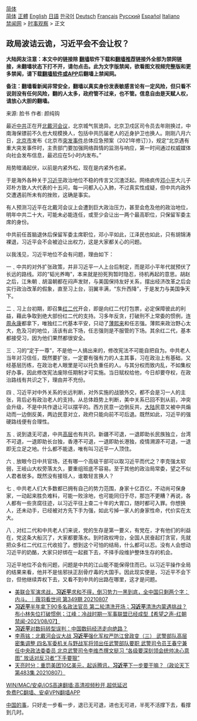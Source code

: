 <!-- 面包屑导航 --> <div class="breadcrumb"><!-- GTranslate: https://gtranslate.io/ -->  <div class="switcher notranslate">  <div class="selected">  <a href="#" onclick="return false;"> 简体</a>  </div>  <div class="option">  <a href="https://www.bannedbook.org" onclick="doGTranslate('zh-CN|zh-CN');jQuery('div.switcher div.selected a').html(jQuery(this).html());return false;" title="简体中文" class="nturl selected"> 简体</a>  <a href="https://www.bannedbook.org/zh-tw/" onclick="doGTranslate('zh-CN|zh-TW');jQuery('div.switcher div.selected a').html(jQuery(this).html());return false;" title="繁體中文" class="nturl"> 正體</a>  <a href="https://www.bannedbook.org/en/" onclick="doGTranslate('zh-CN|en');jQuery('div.switcher div.selected a').html(jQuery(this).html());return false;" title="English" class="nturl"> English</a>  <a href="https://www.bannedbook.org/ja/" onclick="doGTranslate('zh-CN|ja');jQuery('div.switcher div.selected a').html(jQuery(this).html());return false;" title="日本語" class="nturl"> 日語</a>  <a href="https://www.bannedbook.org/ko/" onclick="doGTranslate('zh-CN|ko');jQuery('div.switcher div.selected a').html(jQuery(this).html());return false;" title="한국어" class="nturl"> 한국어</a>  <a href="https://www.bannedbook.org/de/" onclick="doGTranslate('zh-CN|de');jQuery('div.switcher div.selected a').html(jQuery(this).html());return false;" title="Deutsch" class="nturl"> Deutsch</a>  <a href="https://www.bannedbook.org/fr/" onclick="doGTranslate('zh-CN|fr');jQuery('div.switcher div.selected a').html(jQuery(this).html());return false;" title="Français" class="nturl"> Français</a>  <a href="https://www.bannedbook.org/ru/" onclick="doGTranslate('zh-CN|ru');jQuery('div.switcher div.selected a').html(jQuery(this).html());return false;" title="Русский" class="nturl"> Русский</a>  <a href="https://www.bannedbook.org/es/" onclick="doGTranslate('zh-CN|es');jQuery('div.switcher div.selected a').html(jQuery(this).html());return false;" title="Español" class="nturl"> Español</a>  <a href="https://www.bannedbook.org/it/" onclick="doGTranslate('zh-CN|it');jQuery('div.switcher div.selected a').html(jQuery(this).html());return false;" title="Italiano" class="nturl"> Italiano</a>  </div>  </div>      <div class='breadcrumb-sub'><!-- Breadcrumb NavXT 6.3.0 --> <a href="https://www.bannedbook.org/" class="home">禁闻网</a> &gt; <a href="https://www.bannedbook.org/bnews/ssgc/" class="category">时事观察</a> &gt; 正文</div></div><h2>政局波诘云诡，习近平会不会让权？</h2> <p class="notice"><b>大陆网友注意：本文中的链接除 <a href="https://github.com/bannedbook/fanqiang" >翻墙</a>软件下载和<a href="https://github.com/killgcd/justmysocks/blob/master/README.md">翻墙推荐</a>链接外全部为禁网链接，未翻墙状态下打不开，请勿点击。此为文字版禁闻，欲看图文视频完整版和更多禁闻，请下载<a href="https://github.com/bannedbook/fanqiang">翻墙软件或APP</a>后翻墙上禁闻网。</p><p>备注：翻墙看新闻非常安全，翻墙以真实身份发表敏感言论有一定风险，但只看不说则没有任何风险，翻的人太多，政府管不过来，也不管。信息自由是天赋人权，请放心大胆的翻墙。</b></p>  <div class="entry"> <p>来源:&nbsp;脸书                            作者:&nbsp;颜纯钩                                                 </p> <p>最近<a href="https://www.bannedbook.org/bnews/tag/%e4%b8%ad%e5%85%b1/" class="st_tag internal_tag" rel="tag" title="标签 中共 下的日志">中共</a>正在开<a href="https://www.bannedbook.org/bnews/tag/%e5%8c%97%e6%88%b4%e6%b2%b3%e4%bc%9a%e8%ae%ae/" class="st_tag internal_tag" rel="tag" title="标签 北戴河会议 下的日志">北戴河会议</a>，北京城气氛诡异。北京卫戍区司令员去年刚换过，中南海保镖前不久也大规模换人，包括中共历届老人的近身护卫也换人。刚刚八月六日，<a href="https://www.bannedbook.org/bnews/tag/%E5%8C%97%E4%BA%AC%E5%B8%82/" class="st_tag internal_tag" rel="tag" title="标签 北京市 下的日志">北京市</a>发布《北京市<a href="https://www.bannedbook.org/bnews/tag/%e7%aa%81%e5%8f%91%e4%ba%8b%e4%bb%b6/" class="st_tag internal_tag" rel="tag" title="标签 突发事件 下的日志">突发事件</a>总体应急预案（2021年修订）》，规定“北京遇有重大突发事件时，主责部门要加强网络舆情的监测与响应，第一时间通过权威媒体向社会发布信息，最迟应在5小时内发布。”</p> <p>局势暗涌起伏，以前是内紧外松，现在是内紧外也紧。</p> <p>于是海外各种关于<a href="https://www.bannedbook.org/bnews/tag/%e4%b9%a0%e8%bf%91%e5%b9%b3/" class="st_tag internal_tag" rel="tag" title="标签 习近平 下的日志">习近平</a>政治地位不稳的传言又沉渣泛起。网络疯传<a href="https://www.bannedbook.org/bnews/tag/%e9%82%93%e5%b0%8f%e5%b9%b3/" class="st_tag internal_tag" rel="tag" title="标签 邓小平 下的日志">邓小平</a>大儿子邓朴方致人大代表的十五问，每一问都入心入肺，不过真实性成疑，但中共内政外交遭遇前所未有的挫败，这确是事实。</p>  <p>有人预测习近平在北戴河会议上会遭到巨大政治压力，甚至会危及他的政治地位，明年中共二十大，可能未必能连任，或至少会让出一两个最高职位，只保留军委主席的身份。</p> <p>中共前任首脑退休后保留军委主席职位，邓小平如此，江泽民也如此，只有胡锦涛裸退，习近平会不会被迫让出权力，这是大家都关心的问题。</p> <p>以我浅见，习近平地位不会有问题，理由如下：</p> <p>一﹑中共的对外扩张政策，并非习近平一人上台后制定，而是邓小平年代就预伏了长远的路线。邓的“韬光养晦”，本来就是扮死狗暂时隐忍，待机再起的意思。胡赵之后，江朱朝﹑胡温朝都在闷声发财，与美国保持友好关系，摆出经济改革之后会实行政治改革的假象，直至习上台，羽翼丰满，“东升西降”，于是发力与美国争天下。</p>  <p>二﹑习上台初期，即召集<a href="https://www.bannedbook.org/bnews/tag/%e7%ba%a2%e4%ba%8c%e4%bb%a3/" class="st_tag internal_tag" rel="tag" title="标签 红二代 下的日志">红二代</a>开会，即是向红二代打包票，必定保障彼此的利益，藉此争取到绝大部份红二代的支持。习多年反贪，打破刑不上常委的惯例，连<span class='wp_keywordlink'><a href="https://www.bannedbook.org/forum2/topic2891.html" title="《周永康其人》《周永康传》" target="_blank">周永康</a></span>都拿下，唯独红二代基本平安，只动了<a href="https://www.bannedbook.org/bnews/tag/%e8%96%84%e7%86%99%e6%9d%a5/" class="st_tag internal_tag" rel="tag" title="标签 薄熙来 下的日志">薄熙来</a>和任志强。薄熙来政治野心太大，危及习的地位，活该有此下场，任志强则是不服管的下场。其余红二代，基本都接受习，因为他们果然都很安全。</p> <p>三﹑习的“定于一尊”，不是他一人搞出来的，修改宪法不可能自把自为。中共老人当年对习信任，既然要扩张，一定要有强有力的人主其事，习在政治上有基础，又经基层历练，在政治老人眼里是可以托负重任的人。与其分权而致内乱，不如集权好办事，因此修改宪法废除任期制才可实施。当日赋权给他，今日却要夺权，在政治路线有共识之下，理由并不充份。</p> <p>四﹑习近平对中外关系的长远判断，对外实施的战狼外交，都不会是习一人的主张，背后必有政治老人的支持。从总体趋势上判断，美中关系已回不到从前，冲突会升级，不是中共作退让可以摆平的。西方民意一边倒反共，<span class='wp_keywordlink_affiliate'><a href="https://www.bannedbook.org/" title="大陆" target="_blank">大陆</a></span>民意又被中共煽动而一边倒反美，两边民意对立，政府只能向前不可后退。既然如此，习近平的强硬路线便有合理性。</p> <p>五﹑说到退无可退，中共<span class='wp_keywordlink_affiliate'><a href="https://www.bannedbook.org/bnews/ccpdope/" title="中共高层内幕" target="_blank">高层</a></span>也有共识。新疆不可退，一退即助长民族独立，台湾不可退，一退即助长台独，香港不可退，一退即助长港独，疫情溯源不可退，一退即无立足之地。什么都不能退，唯有叫习近平一人顶住。</p>  <p>六﹑放眼今日中共官场，还有哪一个高级干部可以取习近平而代之？李克强太软弱，王岐山大权旁落太久，要重组班底不容易。至于其他的政治局常委，望之不似人君者居多。既然没有接班人，谁敢轻言换人？</p> <p>七﹑中共老人们大多数都已拥有自己的势力范围，身家十亿百亿，不动尚可保身家，一动起来胜负难料，可能一败涂地，也可能同归于尽，那岂不更糟？再说，各人都有一些贪腐往迹，以习近平往上查二十年的大胃口，随时都可入罪。你想换人，还未动手，已经被对方先下手为强，如此亏掉一家人的身家性命，代价实在太大。</p> <p>八﹑对红二代和中共老人们来说，党的生存是第一要义，有党在，才有他们的利益在，党这条大船沉了，大家都要落水。到时政权垮台，全国人民奋起打贪官，先就把众多红二代红三代收拾了。想到这个可怕的结局，什么都可以忍。没有人会想动习近平的奶酪，大家只好绑在一起捱下去，不择手段维护整体生存的机会。</p> <p>习近平地位不会有问题，问题是中共的江山能不能保得住而已。以习近平操作全局的结果来看，他并不是怯邪扶正刮骨疗毒的大国手。因此现实便是，习近平不会下台，但他继续弄权下去，又看不到中共的出路在哪里，这才是问题。</p>  <ul class='op-related-articles' title='相关阅读'> <li><a href='https://www.bannedbook.org/bnews/bannedvideo/20210808/1602576.html' target='_blank'>美联合军演求战，<b>习近平</b>求和不得，倒习势力一黑到底，全中国只剩两个字：内斗。｜薇羽看世间 第349期 20210807</a></li> <li><a href='https://www.bannedbook.org/bnews/comments/20210808/1602509.html' target='_blank'><b>习近平</b>半年拿下90多名政法官员   第二轮清洗开场；<b>习近平</b>清洗内蒙遇挑战？布小林失位打破惯例；江峰：冷战时期一军事联盟已经成型【希望之声-红朝禁闻-2021/08/07】</a></li> <li><a href='https://www.bannedbook.org/bnews/finance/20210808/1602467.html' target='_blank'><b>习近平</b>对数码转型误判：中国数码经济走向绝路？</a></li> <li><a href='https://www.bannedbook.org/bnews/comments/20210808/1602460.html' target='_blank'>李燕铭：北戴河会议大战 <b>习近平</b>强化军权严防江曾政变（三） 武警部队高层密集调整 四名军委机关与野战军将领出任武警部队要职 武警司令员王春宁兼任中央政法委委员 北京武警司令李维杰撰文挺习 “各级要深刻领会统帅决心意图” 放话对反习者“下手要狠”</a></li> <li><a href='https://www.bannedbook.org/bnews/cbnews/20210808/1602411.html' target='_blank'>天亮时分：重罚美团10亿美元，起诉腾讯，<b>习近平</b>下一步要干嘛？（政论天下第483集 20210807）</a></li> </ul> <p class="texttj"> <a href="https://github.com/bannedbook/fanqiang/wiki/V2ray%E6%9C%BA%E5%9C%BA" target="_blank">WIN/MAC/安卓/iOS高速翻墙:高清视频秒开,超低延迟</a><br/> <a href="https://github.com/bannedbook/fanqiang/wiki/%E7%A6%81%E9%97%BB%E7%BD%91%E5%AE%89%E5%8D%93%E7%BF%BB%E5%A2%99%E6%96%B0%E9%97%BBAPP" target="_blank">免费PC翻墙、安卓VPN翻墙APP</a></p><p><span class='wp_keywordlink'><a href="https://www.bannedbook.org/forum11/topic327.html" title="禁片：中国的事 谁上台也管不好?" target="_blank">中国的事</a></span>，只好走一步看一步，退已无可退，进也无可进，半死不活撑下去，看撑到几时。</p><a name='sharetosocial'></a>  <div style="margin-bottom:5px;padding-bottom:5px;clear:both"> <div id="archive-pix-1" class="banner-ads"> <!-- AuctionX Display platform tag START --> <div id="26318x728x90x621x_ADSLOT2" clicktrack="%%CLICK_URL_ESC%%"></div> <!-- AuctionX Display platform tag END --> </div> <div id="archive-pix-2" class="banner-ads"> <!-- AuctionX Display platform tag START --> <div id="26315x300x250x621x_ADSLOT2" clicktrack="%%CLICK_URL_ESC%%"></div> <!-- AuctionX Display platform tag END --> </div> </div>  <div id="archive-pix-1" class="banner-ads"> <!-- AuctionX Display platform tag START --> <div id="26318x728x90x621x_ADSLOT3" clicktrack="%%CLICK_URL_ESC%%"></div> <!-- AuctionX Display platform tag END --> </div> </div><!--END ENTRY--> 